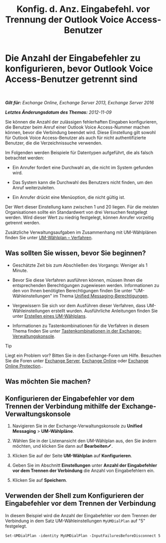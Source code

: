 ﻿---
title: 'Konfig. d. Anz. Eingabefehl. vor Trennung der Outlook Voice Access-Benutzer'
TOCTitle: Die Anzahl der Eingabefehler zu konfigurieren, bevor Outlook Voice Access-Benutzer getrennt sind
ms:assetid: 64c13d17-a26a-4c9b-b495-bd69c716456a
ms:mtpsurl: https://technet.microsoft.com/de-de/library/Ee423547(v=EXCHG.150)
ms:contentKeyID: 50475835
ms.date: 05/23/2018
mtps_version: v=EXCHG.150
ms.translationtype: MT
---

# Die Anzahl der Eingabefehler zu konfigurieren, bevor Outlook Voice Access-Benutzer getrennt sind

 

_**Gilt für:** Exchange Online, Exchange Server 2013, Exchange Server 2016_

_**Letztes Änderungsdatum des Themas:** 2012-11-09_

Sie können die Anzahl der zulässigen fehlerhaften Eingaben konfigurieren, die Benutzer beim Anruf einer Outlook Voice Access-Nummer machen können, bevor die Verbindung beendet wird. Diese Einstellung gilt sowohl für Outlook Voice Access-Benutzer als auch für nicht authentifizierte Benutzer, die die Verzeichnissuche verwenden.

Im Folgenden werden Beispiele für Datentypen aufgeführt, die als falsch betrachtet werden:

  - Ein Anrufer fordert eine Durchwahl an, die nicht im System gefunden wird.

  - Das System kann die Durchwahl des Benutzers nicht finden, um den Anruf weiterzuleiten.

  - Ein Anrufer drückt eine Menüoption, die nicht gültig ist.

Der Wert dieser Einstellung kann zwischen 1 und 20 liegen. Für die meisten Organisationen sollte ein Standardwert von drei Versuchen festgelegt werden. Wird dieser Wert zu niedrig festgelegt, können Anrufer vorzeitig getrennt werden.

Zusätzliche Verwaltungsaufgaben im Zusammenhang mit UM-Wählplänen finden Sie unter [UM-Wählplan – Verfahren](um-dial-plan-procedures-exchange-2013-help.md).

## Was sollten Sie wissen, bevor Sie beginnen?

  - Geschätzte Zeit bis zum Abschließen des Vorgangs: Weniger als 1 Minute.

  - Bevor Sie diese Verfahren ausführen können, müssen Ihnen die entsprechenden Berechtigungen zugewiesen werden. Informationen zu den von Ihnen benötigten Berechtigungen finden Sie unter "UM-Wähleinstellungen" im Thema [Unified Messaging-Berechtigungen](unified-messaging-permissions-exchange-2013-help.md).

  - Vergewissern Sie sich vor dem Ausführen dieser Verfahren, dass UM-Wähleinstellungen erstellt wurden. Ausführliche Anleitungen finden Sie unter [Erstellen eines UM-Wählplans](https://technet.microsoft.com/de-de/library/Bb123819(v=EXCHG.150)).

  - Informationen zu Tastenkombinationen für die Verfahren in diesem Thema finden Sie unter [Tastenkombinationen in der Exchange-Verwaltungskonsole](keyboard-shortcuts-in-the-exchange-admin-center-exchange-online-protection-help.md).


> [!TIP]
> Liegt ein Problem vor? Bitten Sie in den Exchange-Foren um Hilfe. Besuchen Sie die Foren unter <A href="https://go.microsoft.com/fwlink/p/?linkid=60612">Exchange Server</A>, <A href="https://go.microsoft.com/fwlink/p/?linkid=267542">Exchange Online</A> oder <A href="https://go.microsoft.com/fwlink/p/?linkid=285351">Exchange Online Protection</A>..



## Was möchten Sie machen?

## Konfigurieren der Eingabefehler vor dem Trennen der Verbindung mithilfe der Exchange-Verwaltungskonsole

1.  Navigieren Sie in der Exchange-Verwaltungskonsole zu **Unified Messaging** \> **UM-Wählpläne**.

2.  Wählen Sie in der Listenansicht den UM-Wählplan aus, den Sie ändern möchten, und klicken Sie dann auf **Bearbeiten**![Bearbeitungssymbol](images/Bb124582.6f53ccb2-1f13-4c02-bea0-30690e6ea71d(EXCHG.150).gif "Bearbeitungssymbol").

3.  Klicken Sie auf der Seite **UM-Wählplan** auf **Konfigurieren**.

4.  Geben Sie im Abschnitt **Einstellungen** unter **Anzahl der Eingabefehler vor dem Trennen der Verbindung** die Anzahl von Eingabefehlern ein.

5.  Klicken Sie auf **Speichern**.

## Verwenden der Shell zum Konfigurieren der Eingabefehler vor dem Trennen der Verbindung

In diesem Beispiel wird die Anzahl der Eingabefehler vor dem Trennen der Verbindung in dem Satz UM-Wähleinstellungen `MyUMDialPlan` auf "5" festgelegt.

    Set-UMDialPlan -identity MyUMDialPlan -InputFailuresBeforeDisconnect 5

